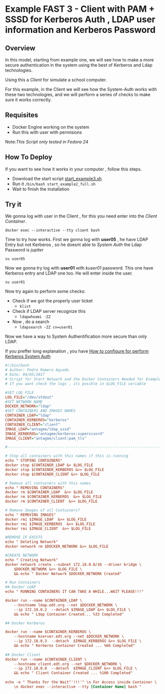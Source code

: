# Example FAST 3 - Client with PAM + SSSD for Kerberos Auth , LDAP user information and Kerberos Password

## Overview

In this model, starting from example one, we will see how to make a more secure authentication in the system using the best of Kerberos and Ldap technologies.

Using this a _Client_ for simulate a school computer.

For this example, in the Client we will see how the System-Auth works with these two technologies, and we will perform a series of checks to make sure it works correctly.

## Requisites

- Docker Engine working on the system
- Run this with user with permisions

Note:_This Script only tested in Fedora 24_

## How To Deploy

If you want to see how it works in your computer , follow this steps.

- Download the start script [start_example3.sh](../../raw/master/AutomatedScript/start_example3.sh)
- Run it `/bin/bash start_example2_full.sh`
- Wait to finish the installation

## Try it

We gonna log with user in the Client , for this you need enter into the _Client Container_.

    docker exec --interactive --tty client bash
    
Time to try how works.
First we gonna log with **user05** , he have LDAP Entry but not Kerberos , so he doesnt able to _System Auth_ the Ldap Password is _jupiter_

    su user05
    
Now we gonna try log with **user01** with _kuser01_ password. This one have Kerberos entry and LDAP one too. He will enter inside the user.

	su user01

Now try again to perform some checks:

- Check if we got the properly user ticket
	- `klist`
- Check if LDAP server recognize this
	- `ldapwhoami -ZZ`
- Now , do a search
	- `ldapsearch -ZZ cn=user01`
    

Now we have a way to System Authentification more secure than only LDAP.
    
If you preffer long explanation , you have [How to configure for perform Kerberos System Auth](https://github.com/antagme/Documentation_Project/blob/master/example3.md)

```INI
#!/bin/bash
# Author: Pedro Romero Aguado
# Date: 04/05/2017
# Script for Start Network and the Docker Containers Needed for Example
# If you want check the logs , its posible in $LOG_FILE variable

#SET LOG FILE
LOG_FILE="/dev/stdout"
#SET NETWORK NAME
DOCKER_NETWORK="ldap"
#SET CONTAINERS AND IMAGES NAMES
CONTAINER_LDAP="ldap"
CONTAINER_KERBEROS="kerberos"
CONTAINER_CLIENT="client"
IMAGE_LDAP="antagme/ldap_sssd"
IMAGE_KERBEROS="antagme/kerberos:supervisord"
IMAGE_CLIENT="antagme/client:pam_tls"

#----------------------------------------------------------------------#

# Stop all containers with this names if this is running
echo " STOPING CONTAINERS"
docker stop $CONTAINER_LDAP &> $LOG_FILE
docker stop $CONTAINER_KERBEROS &>> $LOG_FILE
docker stop $CONTAINER_CLIENT &>> $LOG_FILE

# Remove all containers with this names
echo " REMOVING CONTAINERS"
docker rm $CONTAINER_LDAP  &>> $LOG_FILE
docker rm $CONTAINER_KERBEROS  &>> $LOG_FILE
docker rm $CONTAINER_CLIENT  &>> $LOG_FILE

# Remove Images of all Containers?
echo " REMOVING IMAGES"
docker rmi $IMAGE_LDAP  &>> $LOG_FILE
docker rmi $IMAGE_KERBEROS  &>> $LOG_FILE
docker rmi $IMAGE_CLIENT  &>> $LOG_FILE

#REMOVE IF EXISTS 
echo " Deleting Network"
docker network rm $DOCKER_NETWORK &>> $LOG_FILE

#CREATE NETWORK
echo " Creating Network"
docker network create --subnet 172.18.0.0/16 --driver bridge \
	$DOCKER_NETWORK &>> $LOG_FILE \
	&& echo " Docker Network $DOCKER_NETWORK Created"

# Run Containers
## Docker LDAP
echo " RUNNING CONTAINERS IT CAN TAKE A WHILE...WAIT PLEASE!!!"

docker run --name $CONTAINER_LDAP \
	--hostname ldap.edt.org --net $DOCKER_NETWORK \
	--ip 172.18.0.2  --detach $IMAGE_LDAP &>> $LOG_FILE \
	&& echo " Ldap Container Created... %33 Completed"

## Docker Kerberos

docker run --name $CONTAINER_KERBEROS \
	--hostname kserver.edt.org --net $DOCKER_NETWORK \
	--ip 172.18.0.3  --detach  $IMAGE_KERBEROS &>> $LOG_FILE \
	&& echo " Kerberos Container Created ... %66 Completed"
	
## Docker Client
docker run --name $CONTAINER_CLIENT \
	--hostname client.edt.org --net $DOCKER_NETWORK \
	--ip 172.18.0.8  --detach  $IMAGE_CLIENT &>> $LOG_FILE \
	&& echo " Client Container Created ... %100 Completed"
	
echo -e " Thanks For the Wait"'!!!'" \n For Access inside Container \
	\n docker exec --interactive --tty [Container Name] bash "
```
